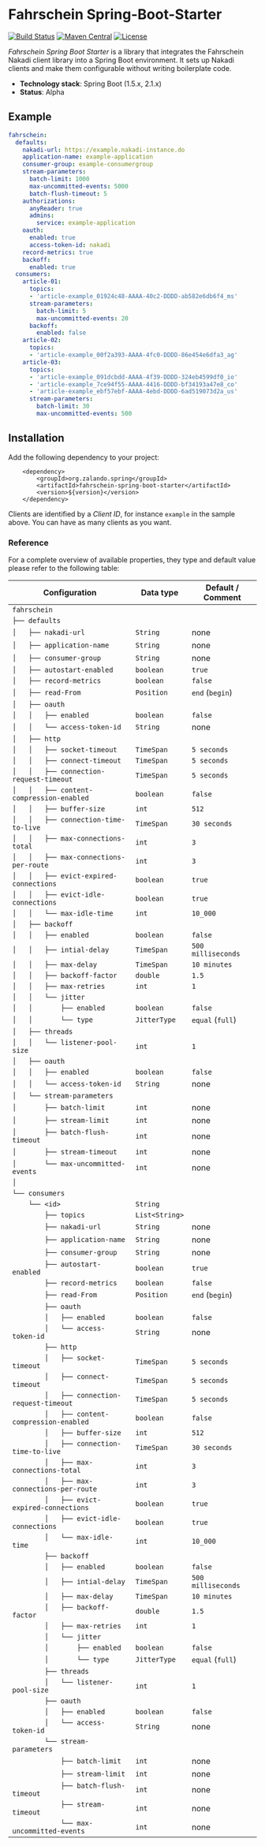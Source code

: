 # Fahrschein Spring-Boot-Starter

[![Build Status](https://img.shields.io/travis/jbellmann/fahrschein-spring-boot-starter/master.svg)](https://travis-ci.org/jbellmann/fahrschein-spring-boot-starter)
[![Maven Central](https://img.shields.io/maven-central/v/org.zalando.spring/fahrschein-spring-boot-starter.svg)](https://maven-badges.herokuapp.com/maven-central/org.zalando.spring/fahrschein-spring-boot-starter)
[![License](https://img.shields.io/badge/license-MIT-blue.svg)](https://raw.githubusercontent.com/zalando/riptide/master/LICENSE)

*Fahrschein Spring Boot Starter* is a library that integrates the Fahrschein Nakadi 
client library into a Spring Boot environment. It sets up Nakadi clients and make them 
configurable without writing boilerplate code.

- **Technology stack**: Spring Boot (1.5.x, 2.1.x)
- **Status**:  Alpha

## Example

```yaml
fahrschein:
  defaults:
    nakadi-url: https://example.nakadi-instance.do
    application-name: example-application
    consumer-group: example-consumergroup
    stream-parameters:
      batch-limit: 1000
      max-uncommitted-events: 5000
      batch-flush-timeout: 5
    authorizations:
      anyReader: true
      admins:
        service: example-application
    oauth:
      enabled: true
      access-token-id: nakadi
    record-metrics: true
    backoff:
      enabled: true
  consumers:
    article-01:
      topics:
      - 'article-example_01924c48-AAAA-40c2-DDDD-ab582e6db6f4_ms'
      stream-parameters:
        batch-limit: 5
        max-uncommitted-events: 20
      backoff:
        enabled: false
    article-02:
      topics:
      - 'article-example_00f2a393-AAAA-4fc0-DDDD-86e454e6dfa3_ag'
    article-03:
      topics:
      - 'article-example_091dcbdd-AAAA-4f39-DDDD-324eb4599df0_io'
      - 'article-example_7ce94f55-AAAA-4416-DDDD-bf34193a47e8_co'
      - 'article-example_ebf57ebf-AAAA-4ebd-DDDD-6ad519073d2a_us'
      stream-parameters:
        batch-limit: 30
        max-uncommitted-events: 500
```

## Installation

Add the following dependency to your project:

```
    <dependency>
        <groupId>org.zalando.spring</groupId>
        <artifactId>fahrschein-spring-boot-starter</artifactId>
        <version>${version}</version>
    </dependency>
```


Clients are identified by a *Client ID*, for instance `example` in the sample above. You can have as many clients as you want.

### Reference

For a complete overview of available properties, they type and default value please refer to the following table:

|Configuration                                |Data type            |Default / Comment                          |
|-------------------------------------------- |---------------------|-------------------------------------------|
|`fahrschein`                                 |                     |                                           |
|`├── defaults`                               |                     |                                           |
|`│   ├── nakadi-url`                         |`String`             |none                                       |
|`│   ├── application-name`                   |`String`             |none                                       |
|`│   ├── consumer-group`                     |`String`             |none                                       |
|`│   ├── autostart-enabled`                  |`boolean`            |`true`                                     |
|`│   ├── record-metrics`                     |`boolean`            |`false`                                    |
|`│   ├── read-From`                          |`Position`           |`end` (`begin`)                            |
|`│   ├── oauth`                              |                     |                                           |
|`│   │   ├── enabled`                        |`boolean`            |`false`                                    |
|`│   │   └── access-token-id`                |`String`             |none                                       |
|`│   ├── http`                               |                     |                                           |
|`│   │   ├── socket-timeout`                 |`TimeSpan`           |`5 seconds`                                |
|`│   │   ├── connect-timeout`                |`TimeSpan`           |`5 seconds`                                |
|`│   │   ├── connection-request-timeout`     |`TimeSpan`           |`5 seconds`                                |
|`│   │   ├── content-compression-enabled`    |`boolean`            |`false`                                    |
|`│   │   ├── buffer-size`                    |`int`                |`512`                                      |
|`│   │   ├── connection-time-to-live`        |`TimeSpan`           |`30 seconds`                               |
|`│   │   ├── max-connections-total`          |`int`                |`3`                                        |
|`│   │   ├── max-connections-per-route`      |`int`                |`3`                                        |
|`│   │   ├── evict-expired-connections`      |`boolean`            |`true`                                     |
|`│   │   ├── evict-idle-connections`         |`boolean`            |`true`                                     |
|`│   │   └── max-idle-time`                  |`int`                |`10_000`                                   |
|`│   ├── backoff`                            |                     |                                           |
|`│   │   ├── enabled`                        |`boolean`            |`false`                                    |
|`│   │   ├── intial-delay`                   |`TimeSpan`           |`500 milliseconds`                         |
|`│   │   ├── max-delay`                      |`TimeSpan`           |`10 minutes`                               |
|`│   │   ├── backoff-factor`                 |`double`             |`1.5`                                      |
|`│   │   ├── max-retries`                    |`int`                |`1`                                        |
|`│   │   └── jitter`                         |                     |                                           |
|`│   │       ├── enabled`                    |`boolean`            |`false`                                    |
|`│   │       └── type`                       |`JitterType`         |`equal` (`full`)                           |
|`│   ├── threads`                            |                     |                                           |
|`│   │   └── listener-pool-size`             |`int`                |`1`                                        |
|`│   ├── oauth`                              |                     |                                           |
|`│   │   ├── enabled`                        |`boolean`            |`false`                                    |
|`│   │   └── access-token-id`                |`String`             |none                                       |
|`│   └── stream-parameters`                  |                                                                 |
|`│       ├── batch-limit`                    |`int`                |none                                       |
|`│       ├── stream-limit`                   |`int`                |none                                       |
|`│       ├── batch-flush-timeout`            |`int`                |none                                       |
|`│       ├── stream-timeout`                 |`int`                |none                                       |
|`│       └── max-uncommitted-events`         |`int`                |none                                       |
|`│`                                          |                     |                                           |
|`└── consumers`                              |                     |                                           |
|`    └── <id>`                               |`String`             |                                           |
|`        ├── topics`                         |`List<String>`       |                                           |
|`        ├── nakadi-url`                     |`String`             |none                                       |
|`        ├── application-name`               |`String`             |none                                       |
|`        ├── consumer-group`                 |`String`             |none                                       |
|`        ├── autostart-enabled`              |`boolean`            |`true`                                     |
|`        ├── record-metrics`                 |`boolean`            |`false`                                    |
|`        ├── read-From`                      |`Position`           |`end` (`begin`)                            |
|`        ├── oauth`                          |                     |                                           |
|`        │   ├── enabled`                    |`boolean`            |`false`                                    |
|`        │   └── access-token-id`            |`String`             |none                                       |
|`        ├── http`                           |                     |                                           |
|`        │   ├── socket-timeout`             |`TimeSpan`           |`5 seconds`                                |
|`        │   ├── connect-timeout`            |`TimeSpan`           |`5 seconds`                                |
|`        │   ├── connection-request-timeout` |`TimeSpan`           |`5 seconds`                                |
|`        │   ├── content-compression-enabled`|`boolean`            |`false`                                    |
|`        │   ├── buffer-size`                |`int`                |`512`                                      |
|`        │   ├── connection-time-to-live`    |`TimeSpan`           |`30 seconds`                               |
|`        │   ├── max-connections-total`      |`int`                |`3`                                        |
|`        │   ├── max-connections-per-route`  |`int`                |`3`                                        |
|`        │   ├── evict-expired-connections`  |`boolean`            |`true`                                     |
|`        │   ├── evict-idle-connections`     |`boolean`            |`true`                                     |
|`        │   └── max-idle-time`              |`int`                |`10_000`                                   |
|`        ├── backoff`                        |                     |                                           |
|`        │   ├── enabled`                    |`boolean`            |`false`                                    |
|`        │   ├── intial-delay`               |`TimeSpan`           |`500 milliseconds`                         |
|`        │   ├── max-delay`                  |`TimeSpan`           |`10 minutes`                               |
|`        │   ├── backoff-factor`             |`double`             |`1.5`                                      |
|`        │   ├── max-retries`                |`int`                |`1`                                        |
|`        │   └── jitter`                     |                     |                                           |
|`        │       ├── enabled`                |`boolean`            |`false`                                    |
|`        │       └── type`                   |`JitterType`         |`equal` (`full`)                           |
|`        ├── threads`                        |                     |                                           |
|`        │   └── listener-pool-size`         |`int`                |`1`                                        |
|`        ├── oauth`                          |                     |                                           |
|`        │   ├── enabled`                    |`boolean`            |`false`                                    |
|`        │   └── access-token-id`            |`String`             |none                                       |
|`        └── stream-parameters`              |                                                                 |
|`            ├── batch-limit`                |`int`                |none                                       |
|`            ├── stream-limit`               |`int`                |none                                       |
|`            ├── batch-flush-timeout`        |`int`                |none                                       |
|`            ├── stream-timeout`             |`int`                |none                                       |
|`            └── max-uncommitted-events`     |`int`                |none                                       |

